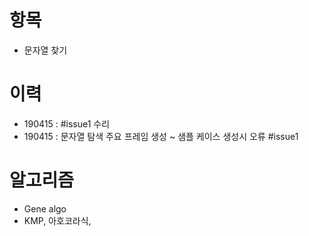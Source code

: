 # 항목
- 문자열 찾기

# 이력
- 190415 : #issue1 수리
- 190415 : 문자열 탐색 주요 프레임 생성
    ~ 샘플 케이스 생성시 오류 #issue1
# 알고리즘
- Gene algo
- KMP, 아호코라식,
